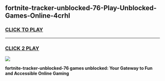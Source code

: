 
## fortnite-tracker-unblocked-76-Play-Unblocked-Games-Online-4crhl
<h3>
<a href="https://premium76.site?title=fortnite-tracker-unblocked-76&ref=25A">CLICK TO PLAY</a></h3>
<hr>

<h3>
<a href="https://premium76.site?title=fortnite-tracker-unblocked-76&ref=25A">CLICK 2 PLAY</a>
  
</h3>

<a href="https://premium76.site?title=fortnite-tracker-unblocked-76&ref=25A"><img src="https://clearcache.store/games.png"></a>


**fortnite-tracker-unblocked-76 games unblocked: Your Gateway to Fun and Accessible Online Gaming**
